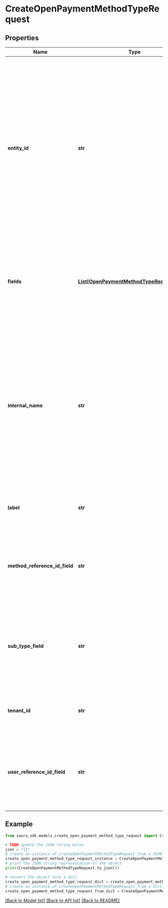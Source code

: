 # CreateOpenPaymentMethodTypeRequest


## Properties

Name | Type | Description | Notes
------------ | ------------- | ------------- | -------------
**entity_id** | **str** | If this custom payment method type is specific to one entity only, provide the entity ID in this field in UUID format, such as &#x60;123e4567-e89b-12d3-a456-426614174000&#x60;. If no entity UUID is provided, the custom payment method type is available to the global entity and all the sub entities in the tenant.  You can get the entity ID through the [Multi-entity: List entities](https://www.zuora.com/developer/api-references/older-api/operation/Get_Entities/) API operation or the **Manage Entity Profile** administration setting in the UI. To convert the format of the entity ID to UUID, separate the entity ID string in five groups with hyphens, in the form &#x60;&lt;8-characters&gt;-&lt;4-characters&gt;-&lt;4-characters&gt;-&lt;4-characters&gt;-&lt;12-characters&gt;&#x60; for a total of 36 characters.  Note: After the custom payment method type is created, you can only update this field to be empty.  | [optional] 
**fields** | [**List[OpenPaymentMethodTypeRequestFields]**](OpenPaymentMethodTypeRequestFields.md) | An array containing field metadata of the custom payment method type.  Notes:   - All the following nested metadata must be provided in the request to define a field.    - At least one field must be defined in the fields array for a custom payment method type.    - Up to 20 fields can be defined in the fields array for a custom payment method type.  | 
**internal_name** | **str** | A string to identify the custom payment method type in the API name of the payment method type.  This field must be alphanumeric, starting with a capital letter, excluding JSON preserved characters such as  * \\ ’ ”. Additionally, &#39;_&#39; or &#39;-&#39; is not allowed.  This field must be unique in a tenant.  This field is used along with the &#x60;tenantId&#x60; field by the system to construct and generate the API name of the custom payment method type in the following way:  &#x60;&lt;internalName&gt;__c_&lt;tenantId&gt;&#x60;  For example, if &#x60;internalName&#x60; is &#x60;AmazonPay&#x60;, and &#x60;tenantId&#x60; is &#x60;12368&#x60;, the API name of the custom payment method type will be &#x60;AmazonPay__c_12368&#x60;.  This field cannot be updated after the creation of the custom payment method type.  | 
**label** | **str** | The label that is used to refer to this type in the Zuora UI.  This value must be alphanumeric, excluding JSON preserved characters such as  * \\ ’ ”   | 
**method_reference_id_field** | **str** | The identification reference of the custom payment method.  This field should be mapped to a field name defined in the &#x60;fields&#x60; array for the purpose of being used as a filter in reporting tools such as Payment Method Data Source Exports and Data Query.  This field cannot be updated after the creation of the custom payment method type.  | 
**sub_type_field** | **str** | The identification reference indicating the subtype of the custom payment method.  This field should be mapped to a field name defined in the &#x60;fields&#x60; array for the purpose of being used as a filter in reporting tools such as Data Source Exports and Data Query.  This field cannot be updated after the creation of the custom payment method type.  | [optional] 
**tenant_id** | **str** | Zuora tenant ID. If multi-entity is enabled in your tenant, this is the ID of the parent tenant of all the sub entities.  This field cannot be updated after the creation of the custom payment method type.  | 
**user_reference_id_field** | **str** | The identification reference of the user or customer account.  This field should be mapped to a field name defined in the &#x60;fields&#x60; array for the purpose of being used as a filter in reporting tools such as Data Source Exports and Data Query.  This field cannot be updated after the creation of the custom payment method type.  | [optional] 

## Example

```python
from zuora_sdk.models.create_open_payment_method_type_request import CreateOpenPaymentMethodTypeRequest

# TODO update the JSON string below
json = "{}"
# create an instance of CreateOpenPaymentMethodTypeRequest from a JSON string
create_open_payment_method_type_request_instance = CreateOpenPaymentMethodTypeRequest.from_json(json)
# print the JSON string representation of the object
print(CreateOpenPaymentMethodTypeRequest.to_json())

# convert the object into a dict
create_open_payment_method_type_request_dict = create_open_payment_method_type_request_instance.to_dict()
# create an instance of CreateOpenPaymentMethodTypeRequest from a dict
create_open_payment_method_type_request_from_dict = CreateOpenPaymentMethodTypeRequest.from_dict(create_open_payment_method_type_request_dict)
```
[[Back to Model list]](../README.md#documentation-for-models) [[Back to API list]](../README.md#documentation-for-api-endpoints) [[Back to README]](../README.md)


